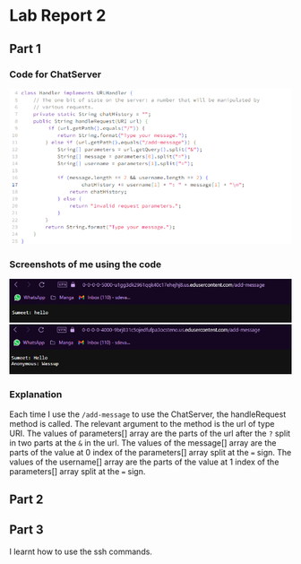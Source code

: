 # Lab Report 2

## Part 1

### Code for ChatServer
![Image](kkk.png)

### Screenshots of me using the code
![Image](1.png)
![Image](kk.png)

### Explanation
Each time I use the `/add-message` to use the ChatServer, the handleRequest method is called. The relevant argument to the method is the url of type URI.
The values of parameters[] array are the parts of the url after the `?` split in two parts at the `&` in the url.
The values of the message[] array are the parts of the value at 0 index of the parameters[] array split at the `=` sign.
The values of the username[] array are the parts of the value at 1 index of the parameters[] array split at the `=` sign.

## Part 2

## Part 3
I learnt how to use the ssh commands.
